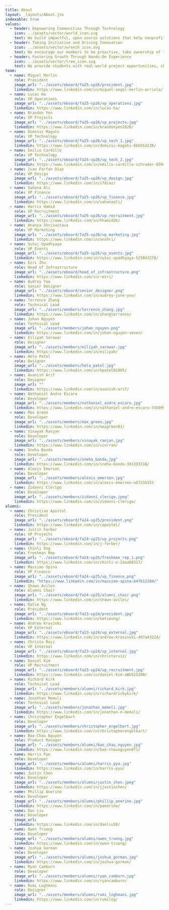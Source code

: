 ```yaml
---
title: About
layout: _layouts/About.jsx
indexable: true
values:
  - header: Empowering Communities Through Technology
    icon: ../assets/vector/world_icon.svg
    text: We build impactful, open-source solutions that help nonprofits serve their communities more effectively.
  - header: Taking Initiative and Driving Innovation
    icon: ../assets/vector/wrench_icon.svg
    text: We encourage our members to be proactive, take ownership of their work, and push the boundaries of what student-led teams can achieve.
  - header: Fostering Growth Through Hands-On Experience
    icon: ../assets/vector/tree_icon.svg
    text: We provide students with real-world project opportunities, challenging them to develop technical, leadership, and problem-solving skills.
team:
  - name: Miguel Merlin
    role: President
    image_url: "../assets/eboard/fa25-sp26/president.jpg"
    linkedin: https://www.linkedin.com/in/miguel-angel-merlin-arriola/
  - name: Lucas Ha
    role: VP Operations
    image_url: "../assets/eboard/fa25-sp26/vp_operations.jpg"
    linkedin: https://www.linkedin.com/in/lucas-ha/
  - name: Brandon Yen
    role: VP Projects
    image_url: "../assets/eboard/fa25-sp26/vp_projects.jpg"
    linkedin: https://www.linkedin.com/in/brandonyen2026/
  - name: Dominic Magats
    role: VP Technology
    image_url: "../assets/eboard/fa25-sp26/vp_tech_1.jpg"
    linkedin: https://www.linkedin.com/in/dominic-magats-6bb914230/
  - name: Emilio Cardillo
    role: VP Technology
    image_url: "../assets/eboard/fa25-sp26/vp_tech_2.jpg"
    linkedin: https://www.linkedin.com/in/emilio-cardillo-schrader-6594b7308/
  - name: Ivan Farfan Diaz
    role: VP Design
    image_url: "../assets/eboard/fa25-sp26/vp_design.jpg"
    linkedin: https://www.linkedin.com/in/ifdiaz/
  - name: Sahana Ali
    role: VP Finance
    image_url: "../assets/eboard/fa25-sp26/vp_finance.jpg"
    linkedin: https://www.linkedin.com/in/sahanaali/
  - name: Harris Hamid
    role: VP Recruitment
    image_url: "../assets/eboard/fa25-sp26/vp_recruitment.jpg"
    linkedin: https://www.linkedin.com/in/hhamid26/
  - name: Ananya Shrivastava
    role: VP Marketing
    image_url: "../assets/eboard/fa25-sp26/vp_marketing.jpg"
    linkedin: https://www.linkedin.com/in/anshri/
  - name: Sutej Upadhyaya
    role: VP Events
    image_url: "../assets/eboard/fa25-sp26/vp_events.jpg"
    linkedin: https://www.linkedin.com/in/sutej-upadhyaya-525843278/
  - name: Ezri Zhu
    role: Head of Infrastructure
    image_url: "../assets/eboard/head_of_infrastructure.png"
    linkedin: https://www.linkedin.com/in/~ezri/
  - name: Audrey Yoo
    role: Senior Designer
    image_url: "../assets/eboard/senior_designer.png"
    linkedin: https://www.linkedin.com/in/audrey-june-yoo/
  - name: Terrence Zhang
    role: Technical Lead
    image_url: "../assets/members/terrence_zhang.jpg"
    linkedin: https://www.linkedin.com/in/zhangterrence/
  - name: Johan Nguyen
    role: Technical Lead
    image_url: "../assets/members/johan_nguyen.png"
    linkedin: https://www.linkedin.com/in/johan-nguyen-seven/
  - name: Eiliyah Sarowar
    role: Designer
    image_url: "../assets/members/eiliyah_sarowar.jpg"
    linkedin: https://www.linkedin.com/in/eiliyah/
  - name: Heta Patel
    role: Designer
    image_url: "../assets/members/heta_patel.jpg"
    linkedin: https://www.linkedin.com/in/hpatel61005/
  - name: Avanish Arif
    role: Designer
    image_url: ""
    linkedin: https://www.linkedin.com/in/avanish-arif/
  - name: Nathaniel Andre Escaro
    role: Developer
    image_url: "../assets/members/nathaniel_andre_escaro.jpg"
    linkedin: https://www.linkedin.com/in/nathaniel-andre-escaro-745099251/
  - name: Max Green
    role: Developer
    image_url: "../assets/members/max_green.jpg"
    linkedin: https://www.linkedin.com/in/maxgreen01/
  - name: Vinayak Ranjan
    role: Developer
    image_url: "../assets/members/vinayak_ranjan.jpg"
    linkedin: https://www.linkedin.com/in/vinrran/
  - name: Sneha Banda
    role: Developer
    image_url: "../assets/members/sneha_banda.jpg"
    linkedin: https://www.linkedin.com/in/sneha-banda-301393218/
  - name: Alexis Emerson
    role: Developer
    image_url: "../assets/members/alexis_emerson.jpg"
    linkedin: https://www.linkedin.com/in/alexis-emerson-a87216353
  - name: Zidanni Clerigo
    role: Developer
    image_url: "../assets/members/zidanni_clerigo.jpeg"
    linkedin: https://www.linkedin.com/in/zidanni-clerigo/
alumni:
  - name: Christian Apostol
    role: President
    image_url: "../assets/eboard/fa24-sp25/president.png"
    linkedin: https://www.linkedin.com/in/capostol/
  - name: Justin Ferber
    role: VP Projects
    image_url: "../assets/eboard/fa24-sp25/vp_projects.png"
    linkedin: https://www.linkedin.com/in/j-ferber/
  - name: Chinli Ong
    role: Freshman Rep
    image_url: "../assets/eboard/fa24-sp25/freshman_rep_1.png"
    linkedin: https://www.linkedin.com/in/chinli-o-2aaa68317/
  - name: Massimo Spina
    role: VP Finance
    image_url: "../assets/eboard/fa24-sp25/vp_finance.png"
    linkedin: "https://www.linkedin.com/in/massimo-spina-b47b12284/"
  - name: Shawn Aviles
    role: Alumni Chair
    image_url: "../assets/eboard/fa24-sp25/alumni_chair.png"
    linkedin: https://www.linkedin.com/in/shawn-aviles/
  - name: Katie Ng
    role: President
    image_url: "../assets/eboard/fa23-sp24/president.jpg"
    linkedin: https://www.linkedin.com/in/katiexng/
  - name: Andrew Krasinki
    role: VP External
    image_url: "../assets/eboard/fa23-sp24/vp_external.jpg"
    linkedin: https://www.linkedin.com/in/andrew-krasinski-407a43224/
  - name: Christa Ruiz
    role: VP Internal
    image_url: "../assets/eboard/fa23-sp24/vp_internal.jpg"
    linkedin: https://www.linkedin.com/in/christaruiz/
  - name: Daniel Kim
    role: VP Recruitment
    image_url: "../assets/eboard/fa23-sp24/vp_recruitment.jpg"
    linkedin: https://www.linkedin.com/in/daniel-kim-a8b525200/
  - name: Richard Kirk
    role: Technical Lead
    image_url: "../assets/members/alumni/richard_kirk.jpg"
    linkedin: https://www.linkedin.com/in/richardrickykirk/
  - name: Jonathan Memoli
    role: Technical Lead
    image_url: "../assets/members/jonathan_memoli.jpg"
    linkedin: https://www.linkedin.com/in/jonathan-m-memoli/
  - name: Christopher Engelbart
    role: Developer
    image_url: "../assets/members/christopher_engelbart.jpg"
    linkedin: https://www.linkedin.com/in/christopherengelbart/
  - name: Bao-Chau Nguyen
    role: Product Manager
    image_url: "../assets/members/alumni/bao_chau_nguyen.jpg"
    linkedin: https://www.linkedin.com/in/bao-chaunguyen071/
  - name: Harris Pyo
    role: Developer
    image_url: "../assets/members/alumni/harris_pyo.jpg"
    linkedin: https://www.linkedin.com/in/harris-pyo/
  - name: Justin Chen
    role: Developer
    image_url: "../assets/members/alumni/justin_chen.jpeg"
    linkedin: https://www.linkedin.com/in/jjustinchen/
  - name: Phillip Anerine
    role: Developer
    image_url: "../assets/members/alumni/phillip_anerine.jpg"
    linkedin: https://www.linkedin.com/in/panerine/
  - name: Dan Liu
    role: Developer
    image_url:
    linkedin: https://www.linkedin.com/in/danliu10/
  - name: Owen Truong
    role: Developer
    image_url: "../assets/members/alumni/owen_truong.jpg"
    linkedin: https://www.linkedin.com/in/owen-truong/
  - name: Joshua Gorman
    role: Developer
    image_url: "../assets/members/alumni/joshua_gorman.jpg"
    linkedin: https://www.linkedin.com/in/joshua-gorman/
  - name: Ryan Camburn
    role: Developer
    image_url: "../assets/members/alumni/ryan_camburn.jpg"
    linkedin: https://www.linkedin.com/in/ryancamburn/
  - name: Rumi Loghmani
    role: Designer
    image_url: "../assets/members/alumni/rumi_loghmani.jpg"
    linkedin: https://www.linkedin.com/in/rumilog/
---
```

